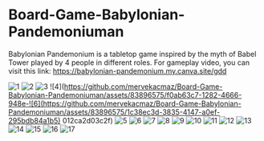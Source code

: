 # Board-Game-Babylonian-Pandemoniuman

Babylonian Pandemonium is a tabletop game inspired by the myth of Babel Tower played by 4 people in different roles. For gameplay video, you can visit this link: https://babylonian-pandemonium.my.canva.site/gdd


![1](https://github.com/mervekacmaz/Board-Game-Babylonian-Pandemoniuman/assets/83896575/5ab21aa2-5351-489a-834c-ee3c7c1630c8)
![2](https://github.com/mervekacmaz/Board-Game-Babylonian-Pandemoniuman/assets/83896575/9ceca145-be92-4509-8297-306dbfcad061)
![3](https://github.com/mervekacmaz/Board-Game-Babylonian-Pandemoniuman/assets/83896575/3d498b25-08f7-4ca9-92ab-babd9636976e)
![4](https://github.com/mervekacmaz/Board-Game-Babylonian-Pandemoniuman/assets/83896575/f0ab63c7-1282-4666-948e-![6](https://github.com/mervekacmaz/Board-Game-Babylonian-Pandemoniuman/assets/83896575/1c38ec3d-3835-4147-a0ef-295bdb84a1b5)
012ca2d03c2f)
![5](https://github.com/mervekacmaz/Board-Game-Babylonian-Pandemoniuman/assets/83896575/f2e58003-744b-4299-8563-9246ed78eefa)
![6](https://github.com/mervekacmaz/Board-Game-Babylonian-Pandemoniuman/assets/83896575/b000e8e2-3621-4dc7-9f3c-99af0d1bb6f7)
![7](https://github.com/mervekacmaz/Board-Game-Babylonian-Pandemoniuman/assets/83896575/0599b08e-6dae-4767-93c0-180c42c02040)
![8](https://github.com/mervekacmaz/Board-Game-Babylonian-Pandemoniuman/assets/83896575/95aef63a-4549-46c4-85f9-d80b038bfe42)
![9](https://github.com/mervekacmaz/Board-Game-Babylonian-Pandemoniuman/assets/83896575/9c246855-6d3c-4993-ac2a-392ea8d3303c)
![10](https://github.com/mervekacmaz/Board-Game-Babylonian-Pandemoniuman/assets/83896575/eb9d8d5d-1460-42bc-a3e3-0631aebd18e0)
![11](https://github.com/mervekacmaz/Board-Game-Babylonian-Pandemoniuman/assets/83896575/8af00d6b-8d3b-4287-8332-8754a3655dc6)
![12](https://github.com/mervekacmaz/Board-Game-Babylonian-Pandemoniuman/assets/83896575/922a8a98-f724-48bb-af06-076fc375485c)
![13](https://github.com/mervekacmaz/Board-Game-Babylonian-Pandemoniuman/assets/83896575/fff16152-0062-421c-95a1-84ad90aa5f08)
![14](https://github.com/mervekacmaz/Board-Game-Babylonian-Pandemoniuman/assets/83896575/c40f6c28-1aeb-44db-9ddf-8a3e82ca664c)
![15](https://github.com/mervekacmaz/Board-Game-Babylonian-Pandemoniuman/assets/83896575/72fbcfbe-6d66-4ba4-91bb-53e30ba7d96c)
![16](https://github.com/mervekacmaz/Board-Game-Babylonian-Pandemoniuman/assets/83896575/16782727-52b5-4903-adf3-81bdfbc5a02d)
![17](https://github.com/mervekacmaz/Board-Game-Babylonian-Pandemoniuman/assets/83896575/6b24725e-12ca-49fe-b9ec-568d5297c00a)
